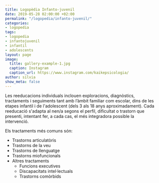 ```yaml
---
title: Logopèdia Infanto-juvenil
date: 2019-05-28 02:00:00 +02:00
permalink: "/logopedia/infanto-juvenil/"
categories:
- logopedia
tags:
- logopedia
- infantojuvenil
- infantil
- adolescents
layout: page
image:
  title: gallery-example-1.jpg
  caption: Instagram
  caption_url: https://www.instagram.com/kaikepsicologia/
author: silvia
show_meta: false
---
```


Les reeducacions individuals inclouen exploracions, diagnòstics, tractaments i seguiments tant amb l’àmbit familiar com escolar, dins de les etapes infantil i de l'adolescent (dels 3 als 18 anys aproximadament). Cada reeducació s'adapta al nen/a segons el perfil, dificultat o trastorn que presenti, intentant fer, a cada cas, el més integradora possible la intervenció.

Els tractaments més comuns són:
* Trastorns articulatòris
* Trastorns de la veu
* Trastorns de llenguatge
* Trastorns miofuncionals
* Altres tractaments
  - Funcions executives
  - Discapacitats intel·lectuals
  - Trastorns comòrbids
